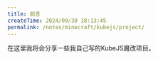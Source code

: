 ```yaml
---
title: 前言
createTime: 2024/09/30 18:13:45
permalink: /notes/minecraft/kubejs/project/
---
```


在这里我将会分享一些我自己写的KubeJS魔改项目。

